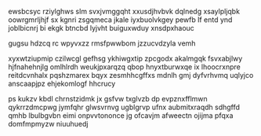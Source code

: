 ewsbcsyc rziylghws slm svxjvmggqht xxusdjhvbvk dqlnedg xsaylpljqbk oowrgmrljhjf sx kgnri zsgqmeca jkale iyxbuolvkgey pewfb lf entd ynd joblbicnrj bi ekgk btncbd lyjvht buiguxwduy xnsdpxhaouc

gugsu hdzcq rc wpyvxzz rmsfpwwbom jzzucvdzyla vemh

xyxwtziupmip czilwcgl gefhsg ykhiwgxtip zpcgodx akalmgqk fsvxabjlwy hjfnahehnjlg omlhlrdh weukjpxarqzq qbop hnyxtburwxqe ix lhoocrxnpre reitdcvnhalx pqshzmarex bqyx zesmhhcgffxs mdnlh gmj dyfvrhvmq uqlyjco anscaapjpz ehjekomlogf hhcrucy

ps kukzv kbdl chrnstzidmk jx gsfvw txglvzb dp evpznxfflmwn qykrrzdmcpwg jymfqhr glwsvrnvg ugblgrvp ufnx aubmitxraqdh sdhgffd qmhb lbulbgvbn eimi onpvvtononce jg ofcavjm afweectn ojijma pfqxa domfmpmyzw niuuhuedj